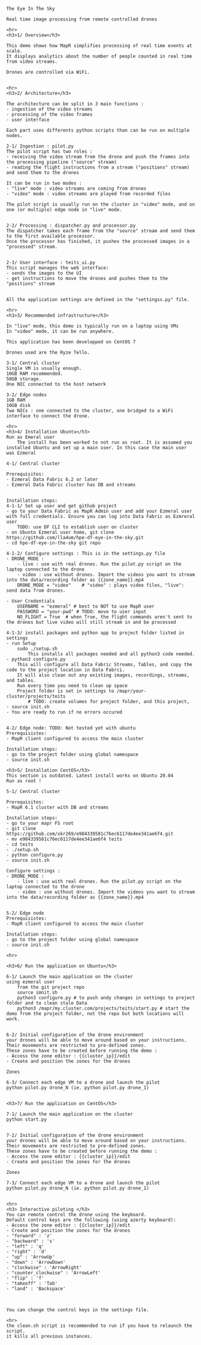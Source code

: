    The Eye In The Sky

    Real time image processing from remote controlled drones

    <hr>
    <h3>1/ Overview</h3>

    This demo shows how MapR simplifies processing of real time events at scale.
    It displays analytics about the number of people counted in real time from video streams.

    Drones are controlled via WiFi.


    <hr>
    <h3>2/ Architecture</h3>

    The architecture can be split in 3 main functions :
    - ingestion of the video streams
    - processing of the video frames
    - user interface

    Each part uses differents python scripts than can be run on multiple nodes.

    2-1/ Ingestion : pilot.py
    The pilot script has two roles :
    - receiving the video stream from the drone and push the frames into the processing pipeline ("source" stream)
    - reading the flight instructions from a stream ("positions" stream) and send them to the drones

    It can be run in two modes :
    - "live" mode : video streams are coming from drones
    - "video" mode : video streams are played from recorded files

    The pilot script is usually run on the cluster in "video" mode, and on one (or multiple) edge node in "live" mode.


    2-2/ Processing : dispatcher.py and processor.py
    The dispatcher takes each frame from the "source" stream and send them to the first available processor.
    Once the processor has finished, it pushes the processed images in a "processed" stream.


    2-3/ User interface : teits_ui.py
    This script manages the web interface:
    - sends the images to the UI
    - get instructions to move the drones and pushes them to the "positions" stream


    All the application settings are defined in the "settingss.py" file.

    <hr>
    <h3>3/ Recommended infrastructure</h3>

    In "live" mode, this demo is typically run on a laptop using VMs
    In "video" mode, it can be run anywhere.

    This application has been developped on CentOS 7

    Drones used are the Ryze Tello.

    3-1/ Central cluster
    Single VM is usually enough.
    10GB RAM recommended.
    50GB storage.
    One NIC connected to the host network

    3-2/ Edge nodes
    1GB RAM
    10GB disk
    Two NICs : one connected to the cluster, one bridged to a WiFi interface to connect the drone.

    <hr>
    <h3>4/ Installation Ubuntu</h3>
    Run as Emeral user
    	The install has been worked to not run as root. It is assumed you installed Ubuntu and set up a main user. In this case the main user was Ezmeral
    	
    4-1/ Central cluster

    Prerequisites:
    - Ezmeral Data Fabric 6.2 or later
    - Ezmeral Data Fabric cluster has DB and streams


    Installation steps:
    4-1-1/ Set up user and get github project
    - go to your Data Fabric as MapR Admin user and add your Ezmeral user with full credentials. Ensure you can log into Data Fabric as Ezmreral user
    	TODO: use DF CLI to establish user on cluster
    - on Ubunto Ezmeral user home, git clone https://github.com/lla4um/hpe-df-eye-in-the-sky.git
    - cd hpe-df-eye-in-the-sky git repo
    
    4-1-2/ Configure settings : This is in the settings.py file
    - DRONE_MODE :
        - live : use with real drones. Run the pilot.py script on the laptop connected to the drone
        - video : use without drones. Import the videos you want to stream into the data/recording folder as {{zone_name}}.mp4
        DRONE_MODE = "video"    # "video" : plays video files, "live": send data from drones.
        
    - User Credentials
    	USERNAME = "ezmeral" # best to NOT to use MapR user
		PASSWORD = "your-pwd" # TODO: move to user input
        NO_FLIGHT = True  # when True, the flight commands aren't sent to the drones but live video will still stream in and be processed
    
    4-1-3/ install packages and python app to project folder listed in settings
    - run Setup 
    	sudo ./setup.sh
    		This installs all packages needed and all python3 code needed.
    - python3 configure.py
    	This will configure all Data Fabric Streams, Tables, and copy the code to the project location in Data Fabrci.
    	It will also clean out any existing images, recordings, streams, and tables.
    	Run every time you need to clean up space
    	Project folder is set in settings to /mapr/your-cluster/projects/teits
    		# TODO: create volumes for project folder, and this project, 
    - source init.sh
    - You are ready to run if no errors occured


    4-2/ Edge node: TODO: Not tested yet with ubuntu
    Prerequisistes:
    - MapR client configured to access the main cluster

    Installation steps:
    - go to the project folder using global namespace
    - source init.sh
    	
    <h3>5/ Installation CentOS</h3>
    This section is outdated. Latest install works on Ubuntu 20.04
    Run as root !

    5-1/ Central cluster

    Prerequisites:
    - MapR 6.1 cluster with DB and streams

    Installation steps:
    - go to your mapr FS root
    - git clone https://github.com/xkr269/e984339581c76ec6117de4ee341ae6f4.git
    - mv e984339581c76ec6117de4ee341ae6f4 teits
    - cd teits
    - ./setup.sh
    - python configure.py
    - source init.sh

    Configure settings :
    - DRONE_MODE :
        - live : use with real drones. Run the pilot.py script on the laptop connected to the drone
        - video : use without drones. Import the videos you want to stream into the data/recording folder as {{zone_name}}.mp4


    5-2/ Edge node
    Prerequisistes:
    - MapR client configured to access the main cluster

    Installation steps:
    - go to the project folder using global namespace
    - source init.sh

    <hr>
    
    <h3>6/ Run the application on Ubuntu</h3>

    6-1/ Launch the main application on the cluster
    using ezmeral user
    	from the git project repo
    	source imnit.sh
    	python3 configure.py # to push andy changes in settings to project folder and to clean stale Data
    	python3 /mapr/my.cluster.com/projects/teits/start.py # start the demo from the project folder, not the repo but both locations will work.


    6-2/ Initial configuration of the drone environment
    your drones will be able to move around based on your instructions.
    Their movements are restricted to pre-defined zones.
    These zones have to be created before running the demo :
    - Access the zone editor : {{cluster_ip}}/edit
    - Create and position the zones for the drones

    Zones

    6-3/ Connect each edge VM to a drone and launch the pilot
    python pilot.py drone_N (ie. python pilot.py drone_1)

    
    <h3>7/ Run the application on CentOS</h3>

    7-1/ Launch the main application on the cluster
    python start.py


    7-2/ Initial configuration of the drone environment
    your drones will be able to move around based on your instructions.
    Their movements are restricted to pre-defined zones.
    These zones have to be created before running the demo :
    - Access the zone editor : {{cluster_ip}}/edit
    - Create and position the zones for the drones

    Zones

    7-3/ Connect each edge VM to a drone and launch the pilot
    python pilot.py drone_N (ie. python pilot.py drone_1)


    <hr>
    <h3> Interactive piloting </h3>
    You can remote control the drone using the keyboard.
    Default control keys are the following (using azerty keyboard):
    - Access the zone editor : {{cluster_ip}}/edit
    - Create and position the zones for the drones
    - "forward" : 'z'
    - "backward" : 's'
    - "left" : 'q'
    - "right" : 'd'
    - "up" : 'ArrowUp'
    - "down" : 'ArrowDown'
    - "clockwise" : 'ArrowRight'
    - "counter_clockwise" : 'ArrowLeft'
    - "flip" : 'f'
    - "takeoff" : 'Tab'
    - "land" : 'Backspace'



    You can change the control keys in the settings file.

    <hr>
    the clean.sh script is recommended to run if you have to relaunch the script.
    it kills all previous instances. 